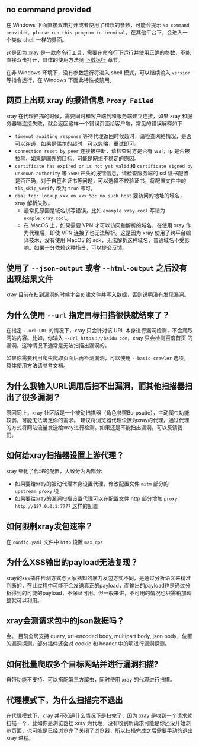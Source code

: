 ## no command provided

在 Windows 下面直接双击打开或者使用了错误的参数，可能会提示 `No command provided, please run this program in terminal`，在其他平台下，会进入一个类似 shell 一样的界面。

这是因为 xray 是一款命令行工具，需要在命令行下运行并使用正确的参数，不能直接双击打开，具体的使用方法见 [下载运行](tutorial/prepare.md) 章节。

在非 Windows 环境下，没有参数运行将进入 shell 模式，可以继续输入 `version` 等指令运行，在 Windows 下面此特性被禁用。

## 网页上出现 xray 的报错信息 `Proxy Failed`

xray 在代理扫描的时候，需要同时和客户端到和服务端建立连接，如果 xray 和服务器端连接失败，就会返回这样一个错误页面给客户端，常见的错误解释如下

 - `timeout awaiting response` 等待代理返回时候超时，请检查网络情况，是否可以连通，如果是偶尔的超时，可以忽略，重试即可。
 - `connection reset by peer` 连接被中断，请检查对方是否有 waf，ip 是否被拉黑，如果是国外的目标，可能是网络不稳定的原因。
 - `certificate has expired or is not yet valid` 和 `certificate signed by unknown authority` 等 `x509` 开头的报错信息，请检查服务端的 ssl 证书配置是否正确，对于自签名证书等问题，可以选择不校验证书，将配置文件中的 `tls_skip_verify` 改为 `true` 即可。
 - `dial tcp: lookup xxx on xxx:53: no such host` 要访问的地址的域名，xray 解析失败。
   - 最常见原因是域名拼写错误，比如 `example.xray.cool` 写错为 `exmple.xray.cool`。
   - 在 MacOS 上，如果需要 VPN 才可以访问和解析的域名，在使用 xray 作为代理后，即使 VPN 连接了也无法解析。这是因为 xray 使用了跨平台编译技术，没有使用 MacOS 的 sdk，无法解析这种域名，普通域名不受影响。如果十分依赖这种场景，可以提交反馈。

## 使用了 `--json-output` 或者 `--html-output` 之后没有出现结果文件

xray 目前在扫到漏洞的时候才会创建文件并写入数据，否则说明没有发现漏洞。

## 为什么使用 `--url` 指定目标扫描很快就结束了？

在指定 `--url URL` 的情况下，xray 只会针对该 URL 本身进行漏洞检测，不会爬取网站内容。比如，你输入 `--url https：//baidu.com`，xray 只会检测百度首页
的漏洞，这种情况下通常是无法扫描出漏洞的。

如果你需要利用爬虫爬取页面后再检测漏洞，可以使用 `--basic-crawler` 选项，具体使用方法请参考文档。

## 为什么我输入URL调用后扫不出漏洞，而其他扫描器扫出了很多漏洞？

原因同上，xray 社区版是一个被动扫描器（角色参照Burpsuite），主动爬虫功能较弱，可能无法满足你的需求。
建议将浏览器代理设置为xray的代理，通过代理的方式将网站流量发送给xray进行检测。如果还是不能扫出漏洞，可以反馈我们。

## 如何给xray扫描器设置上游代理？

xray 细化了代理的配置，大致分为两部分:

+ 如果要给xray的被动代理本身设置代理，修改配置文件 `mitm` 部分的 `upstream_proxy` 项
+ 如果要给xray的漏洞扫描设置代理可以在配置文件 http 部分增加 `proxy：http://127.0.0.1:7777` 这样的配置

## 如何限制xray发包速率？

在 `config.yaml` 文件中 `http` 设置 `max_qps`

## 为什么XSS输出的payload无法复现？

xray的xss插件检测方式与大家熟知的暴力发包方式不同，是通过分析语义来精准判断的，在此过程中可能不会发送真正的payload，而输出的payload也是通过分析得到的可能的payload，不保证可用。但一般来讲，不可用的情况也只需稍加调整就可以利用。

## xray会测请求包中的json数据吗？

会。 目前全局支持 query, url-encoded body, multipart body, json body，位置的漏洞探测。部分插件还会对 cookie 和 header 中的项进行漏洞探测。

## 如何批量爬取多个目标网站并进行漏洞扫描?

自带功能不支持。可以搭配第三方爬虫，同时使用 xray 的代理进行扫描。

## 代理模式下，为什么扫描完不退出

在代理模式下，xray 并不知道什么情况下是扫完了，因为 xray 是收到一个请求就扫描一个，比如你是浏览器挂 xray 为代理，没有收到新请求可能是你还没开始浏览页面，也可能是已经浏览完了关闭了浏览器，所以扫描完成之后需要手动的退出 xray 进程。
